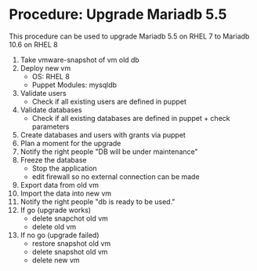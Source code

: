 # Procedure: Upgrade Mariadb 5.5

This procedure can be used to upgrade Mariadb 5.5 on RHEL 7 to Mariadb 10.6 on RHEL 8

1. Take vmware-snapshot of vm old db
2. Deploy new vm
    - OS: RHEL 8
    - Puppet Modules: mysqldb
3. Validate users
    - Check if all existing users are defined in puppet
4. Validate databases
    - Check if all existing databases are defined in puppet + check parameters
5. Create databases and users with grants via puppet
6. Plan a moment for the upgrade
7. Notify the right people "DB will be under maintenance"
8. Freeze the database
    - Stop the application
    - edit firewall so no external connection can be made
9. Export data from old vm
10. Import the data into new vm
11. Notify the right people "db is ready to be used."
12. If go (upgrade works)
    - delete snapchot old vm
    - delete old vm
13. If no go (upgrade failed)
    - restore snapshot old vm
    - delete snapshot old vm
    - delete new vm
